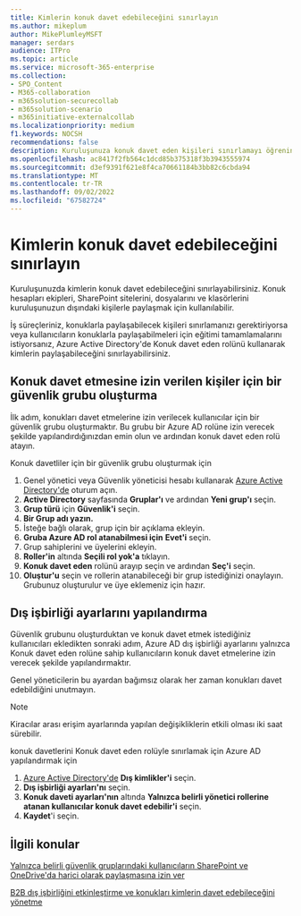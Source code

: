 ```yaml
---
title: Kimlerin konuk davet edebileceğini sınırlayın
ms.author: mikeplum
author: MikePlumleyMSFT
manager: serdars
audience: ITPro
ms.topic: article
ms.service: microsoft-365-enterprise
ms.collection:
- SPO_Content
- M365-collaboration
- m365solution-securecollab
- m365solution-scenario
- m365initiative-externalcollab
ms.localizationpriority: medium
f1.keywords: NOCSH
recommendations: false
description: Kuruluşunuza konuk davet eden kişileri sınırlamayı öğrenin.
ms.openlocfilehash: ac8417f2fb564c1dcd85b375318f3b3943555974
ms.sourcegitcommit: d3ef9391f621e8f4ca70661184b3bb82c6cbda94
ms.translationtype: MT
ms.contentlocale: tr-TR
ms.lasthandoff: 09/02/2022
ms.locfileid: "67582724"
---
```

# <a name="limit-who-can-invite-guests"></a>Kimlerin konuk davet edebileceğini sınırlayın

Kuruluşunuzda kimlerin konuk davet edebileceğini sınırlayabilirsiniz. Konuk hesapları ekipleri, SharePoint sitelerini, dosyalarını ve klasörlerini kuruluşunuzun dışındaki kişilerle paylaşmak için kullanılabilir.

İş süreçleriniz, konuklarla paylaşabilecek kişileri sınırlamanızı gerektiriyorsa veya kullanıcıların konuklarla paylaşabilmeleri için eğitimi tamamlamalarını istiyorsanız, Azure Active Directory'de Konuk davet eden rolünü kullanarak kimlerin paylaşabileceğini sınırlayabilirsiniz.

## <a name="create-a-security-group-for-people-allowed-to-invite-guests"></a>Konuk davet etmesine izin verilen kişiler için bir güvenlik grubu oluşturma

İlk adım, konukları davet etmelerine izin verilecek kullanıcılar için bir güvenlik grubu oluşturmaktır. Bu grubu bir Azure AD rolüne izin verecek şekilde yapılandırdığınızdan emin olun ve ardından konuk davet eden rolü atayın.

Konuk davetliler için bir güvenlik grubu oluşturmak için
1. Genel yönetici veya Güvenlik yöneticisi hesabı kullanarak [Azure Active Directory'de](https://aad.portal.azure.com) oturum açın.
1. **Active Directory** sayfasında **Gruplar'ı** ve ardından **Yeni grup'ı** seçin.
1. **Grup türü** için **Güvenlik'i** seçin.
1. **Bir Grup adı yazın.** 
1. İsteğe bağlı olarak, grup için bir açıklama ekleyin.
1. **Gruba Azure AD rol atanabilmesi için** **Evet'i** seçin.
1. Grup sahiplerini ve üyelerini ekleyin.
1. **Roller'in** altında **Seçili rol yok'a** tıklayın.
1. **Konuk davet eden** rolünü arayıp seçin ve ardından **Seç'i** seçin.
1. **Oluştur'u** seçin ve rollerin atanabileceği bir grup istediğinizi onaylayın. Grubunuz oluşturulur ve üye eklemeniz için hazır.

## <a name="configure-external-collaboration-settings"></a>Dış işbirliği ayarlarını yapılandırma

Güvenlik grubunu oluşturduktan ve konuk davet etmek istediğiniz kullanıcıları ekledikten sonraki adım, Azure AD dış işbirliği ayarlarını yalnızca Konuk davet eden rolüne sahip kullanıcıların konuk davet etmelerine izin verecek şekilde yapılandırmaktır.

Genel yöneticilerin bu ayardan bağımsız olarak her zaman konukları davet edebildiğini unutmayın.

> [!NOTE]
> Kiracılar arası erişim ayarlarında yapılan değişikliklerin etkili olması iki saat sürebilir.

konuk davetlerini Konuk davet eden rolüyle sınırlamak için Azure AD yapılandırmak için
1. [Azure Active Directory'de](https://aad.portal.azure.com/) **Dış kimlikler'i** seçin.
1. **Dış işbirliği ayarları'nı** seçin.
1. **Konuk daveti ayarları'nın** altında **Yalnızca belirli yönetici rollerine atanan kullanıcılar konuk davet edebilir'i** seçin.
1. **Kaydet**'i seçin.

## <a name="related-topics"></a>İlgili konular

[Yalnızca belirli güvenlik gruplarındaki kullanıcıların SharePoint ve OneDrive'da harici olarak paylaşmasına izin ver](/sharepoint/manage-security-groups)

[B2B dış işbirliğini etkinleştirme ve konukları kimlerin davet edebileceğini yönetme](/azure/active-directory/external-identities/delegate-invitations)
